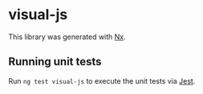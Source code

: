 # visual-js

This library was generated with [Nx](https://nx.dev).

## Running unit tests

Run `ng test visual-js` to execute the unit tests via [Jest](https://jestjs.io).
